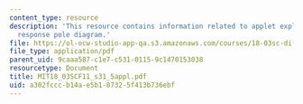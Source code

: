 ```yaml
---
content_type: resource
description: 'This resource contains information related to applet exploration: amplitude
  response pole diagram.'
file: https://ol-ocw-studio-app-qa.s3.amazonaws.com/courses/18-03sc-differential-equations-fall-2011/a302fcccb14ae5b187325f413b736ebf_MIT18_03SCF11_s31_5appl.pdf
file_type: application/pdf
parent_uid: 9caaa587-c1e7-c531-0115-9c1470153038
resourcetype: Document
title: MIT18_03SCF11_s31_5appl.pdf
uid: a302fccc-b14a-e5b1-8732-5f413b736ebf
---
```

